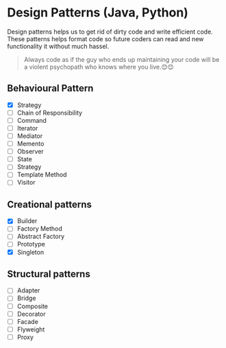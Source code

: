 # Design Patterns (Java, Python)
Design patterns helps us to get rid of dirty code and write efficient code. These patterns helps format code so future coders can read and new functionality it without much hassel. 
> Always code as if the guy who ends up maintaining your code will be a violent psychopath who knows where you live.😊😊

## Behavioural Pattern 
 - [x] Strategy
 - [ ] Chain of Responsibility
 - [ ] Command
 - [ ] Iterator
 - [ ] Mediator
 - [ ] Memento
 - [ ] Observer
 - [ ] State
 - [ ] Strategy
 - [ ] Template Method
 - [ ] Visitor

## Creational patterns
 - [x] Builder
 - [ ] Factory Method
 - [ ] Abstract Factory
 - [ ] Prototype
 - [x] Singleton

## Structural patterns
 - [ ] Adapter
 - [ ] Bridge
 - [ ] Composite
 - [ ] Decorator
 - [ ] Facade
 - [ ] Flyweight
 - [ ] Proxy
